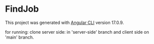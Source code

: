 # FindJob

This project was generated with [Angular CLI](https://github.com/angular/angular-cli) version 17.0.9.

for running: clone server side: in 'server-side' branch and client side on 'main' branch.

